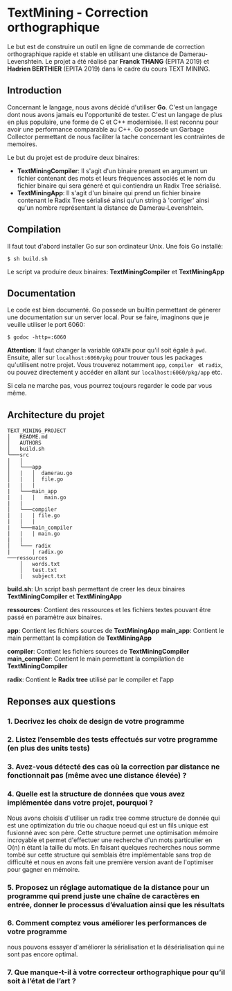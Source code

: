 # TextMining - Correction orthographique

Le but est de construire un outil en ligne de commande de correction orthographique rapide et stable en utilisant une distance de Damerau-Levenshtein.
Le projet a été réalisé par **Franck THANG** (EPITA 2019) et **Hadrien BERTHIER** (EPITA 2019) dans le cadre du cours TEXT MINING.

## Introduction

Concernant le langage, nous avons décidé d'utiliser __Go__. C'est un langage dont nous avons jamais eu l'opportunité de tester. C'est un langage de plus en plus populaire, une forme de C et C++ modernisée. Il est reconnu pour avoir une performance comparable au C++.
Go possede un Garbage Collector permettant de nous faciliter la tache concernant les contraintes de memoires.

Le but du projet est de produire deux binaires:
- __TextMiningCompiler__: Il s'agit d'un binaire prenant en argument un fichier contenant des mots et leurs fréquences associés et le nom du fichier binaire qui sera géneré et qui contiendra un Radix Tree sérialisé.
- __TextMiningApp__: Il s'agit d'un binaire qui prend  un fichier binaire contenant le Radix Tree sérialisé ainsi qu'un string à 'corriger' ainsi qu'un nombre représentant la distance de Damerau-Levenshtein.

## Compilation

Il faut tout d'abord installer Go sur son ordinateur Unix. Une fois Go installé:
```
$ sh build.sh
```
Le script va produire deux binaires: __TextMiningCompiler__ et __TextMiningApp__ 

## Documentation

Le code est bien documenté. Go possede un builtin permettant de génerer une documentation sur un server local. Pour se faire, imaginons que je veuille utiliser le port 6060:

```
$ godoc -http=:6060
```
__Attention__: Il faut changer la variable `GOPATH` pour qu'il soit égale à `pwd`.
Ensuite, aller sur `localhost:6060/pkg` pour trouver tous les packages qu'utilisent notre projet. Vous trouverez notamment `app`, `compiler ` et `radix`, ou pouvez directement y accéder en allant sur `localhost:6060/pkg/app` etc.

Si cela ne marche pas, vous pourrez toujours regarder le code par vous même.

## Architecture du projet
```
TEXT_MINING_PROJECT
│   README.md
│   AUTHORS
│   build.sh
└───src
│   │
│   └───app
│   |   │  damerau.go
│   |   │  file.go
|   |   |
|   └───main_app
|   |   |   main.go
|   |
│   └───compiler
|   |   | file.go
|   |   |
|   └───main_compiler
|   |   | main.go
|   |
│   └─── radix
|       | radix.go
───ressources
    │   words.txt
    │   test.txt
    |   subject.txt
```

**build.sh**: Un script bash permettant de creer les deux binaires __TextMiningCompiler__ et __TextMiningApp__

**ressources**: Contient des ressources et les fichiers textes pouvant être passé en paramètre aux binaires.

**app**: Contient les fichiers sources de __TextMiningApp__
**main_app**: Contient le main permettant la compilation de __TextMiningApp__

**compiler**: Contient les fichiers sources de __TextMiningCompiler__
**main_compiler**: Contient le main permettant la compilation de __TextMiningCompiler__

**radix**: Contient le __Radix tree__ utilisé par le compiler et l'app

## Reponses aux questions

###  1.	Decrivez les choix de design de votre programme

### 2.	Listez l’ensemble des tests effectués sur votre programme (en plus des units tests)
### 3.	Avez-vous détecté des cas où la correction par distance ne fonctionnait pas (même avec une distance élevée) ?

### 4.	Quelle est la structure de données que vous avez implémentée dans votre projet, pourquoi ?
Nous avons choisis d'utiliser un radix tree comme structure de donnée qui est une optimization du trie ou chaque noeud
qui est un fils unique est fusionné avec son père. Cette structure permet une optimisation mémoire incroyable et permet
d'effectuer une recherche d'un mots particulier en O(n) n étant la taille du mots. En faisant quelques recherches nous
somme tombé sur cette structure qui semblais être implémentable sans trop de difficulté et nous en avons fait une
première version avant de l'optimiser pour gagner en mémoire.
### 5.	Proposez un réglage automatique de la distance pour un programme qui prend juste une chaîne de caractères en entrée, donner le processus d’évaluation ainsi que les résultats
### 6.	Comment comptez vous améliorer les performances de votre programme
nous pouvons essayer d'améliorer la sérialisation et la désérialisation qui ne sont pas encore optimal.
### 7.	Que manque-t-il à votre correcteur orthographique pour qu’il soit à l’état de l’art ?


